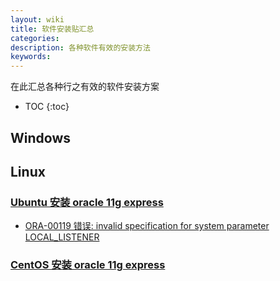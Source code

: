 ```yaml
---
layout: wiki
title: 软件安装贴汇总
categories:
description: 各种软件有效的安装方法
keywords:
---
```


在此汇总各种行之有效的软件安装方案

* TOC
{:toc}

## Windows

## Linux

### [Ubuntu 安装 oracle 11g express](http://www.169it.com/tech-oracle/article-6404098922522300004.html)

* [ORA-00119 错误: invalid specification for system parameter LOCAL_LISTENER](https://blog.csdn.net/hj419460467/article/details/50829569)

### [CentOS 安装 oracle 11g express](https://www.linuxidc.com/Linux/2018-07/153066.htm)